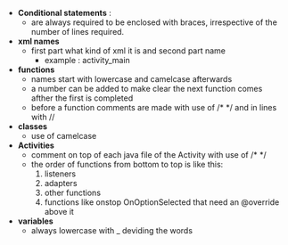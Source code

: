 * __Conditional statements__ : 
    * are always required to be enclosed with braces, irrespective of the number of lines required.
* __xml names__ 
    * first part what kind of xml it is and second part name
        * example : activity_main
* __functions__
    * names start with lowercase and camelcase afterwards
    * a number can be added to make clear the next function comes afther the first is completed
    * before a function comments are made with use of /* */ and in lines with //
* __classes__
  * use of camelcase
* __Activities__
    * comment on top of each java file of the Activity with use of /* */
    * the order of functions from bottom to top is like this:
         1. listeners
         1. adapters
         1. other functions
         1. functions like onstop OnOptionSelected that need an @override above it
* __variables__ 
    * always lowercase with _ deviding the words
